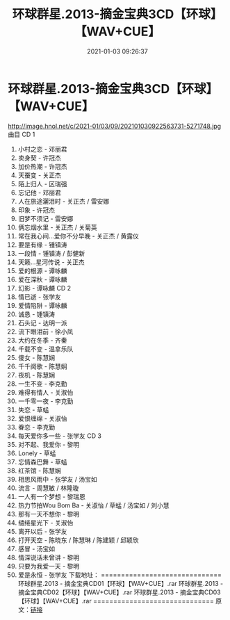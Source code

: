 ﻿---
title: 环球群星.2013-摘金宝典3CD【环球】【WAV+CUE】
date: 2021-01-03 09:26:37
categories: WAV车载音乐、镜像
tags: 华语中文
---
# 环球群星.2013-摘金宝典3CD【环球】【WAV+CUE】

http://image.hnol.net/c/2021-01/03/09/202101030922563731-5271748.jpg
曲目
CD 1
01. 小村之恋 - 邓丽君
02. 卖身契 - 许冠杰
03. 加价热潮 - 许冠杰
04. 天蚕变 - 关正杰
05. 陌上归人 - 区瑞强
06. 忘记他 - 邓丽君
07. 人在旅途灑泪时 - 关正杰 / 雷安娜
08. 印象 - 许冠杰
09. 旧梦不须记 - 雷安娜
10. 俩忘烟水里 - 关正杰 / 关菊英
11. 常在我心间…爱你不分早晚 - 关正杰 / 黄露仪
12. 要是有缘 - 锺镇涛
13. 一段情 - 锺镇涛 / 彭健新
14. 天籁…星河传说 - 关正杰
15. 爱的根源 - 谭咏麟
16. 爱在深秋 - 谭咏麟
17. 幻影 - 谭咏麟
CD 2
01. 情已逝 - 张学友
02. 爱情陷阱 - 谭咏麟
03. 诚恳 - 锺镇涛
04. 石头记 - 达明一派
05. 流下眼泪前 - 徐小凤
06. 大约在冬季 - 齐秦
07. 千载不变 - 温拿乐队
08. 傻女 - 陈慧娴
09. 千千阕歌 - 陈慧娴
10. 夜机 - 陈慧娴
11. 一生不变 - 李克勤
12. 难得有情人 - 关淑怡
13. 一千零一夜 - 李克勤
14. 失恋 - 草蜢
15. 爱恨缠绵 - 关淑怡
16. 眷恋 - 李克勤
17. 每天爱你多一些 - 张学友
CD 3
01. 对不起、我爱你 - 黎明
02. Lonely - 草蜢
03. 忘情森巴舞 - 草蜢
04. 红茶馆 - 陈慧娴
05. 相思风雨中 - 张学友 / 汤宝如
06. 流言 - 周慧敏 / 林隆璇
07. 一人有一个梦想 - 黎瑞恩
08. 热力节拍Wou Bom Ba - 关淑怡 / 草蜢 / 汤宝如 / 刘小慧
09. 那有一天不想你 - 黎明
10. 缱绻星光下 - 关淑怡
11. 离开以后 - 张学友
12. 打开天空 - 陈晓东 / 陈慧琳 / 陈建颖 / 邱颖欣
13. 感冒 - 汤宝如
14. 情深说话未曾讲 - 黎明
15. 只要为我爱一天 - 黎明
16. 爱是永恒 - 张学友
下载地址：
==============================
环球群星.2013 - 摘金宝典CD01【环球】【WAV+CUE】.rar
环球群星.2013 - 摘金宝典CD02【环球】【WAV+CUE】.rar
环球群星.2013 - 摘金宝典CD03【环球】【WAV+CUE】.rar
==============================
原文：[链接](https://blog.sina.com.cn/s/blog_1647c7e7601030q6s.html)